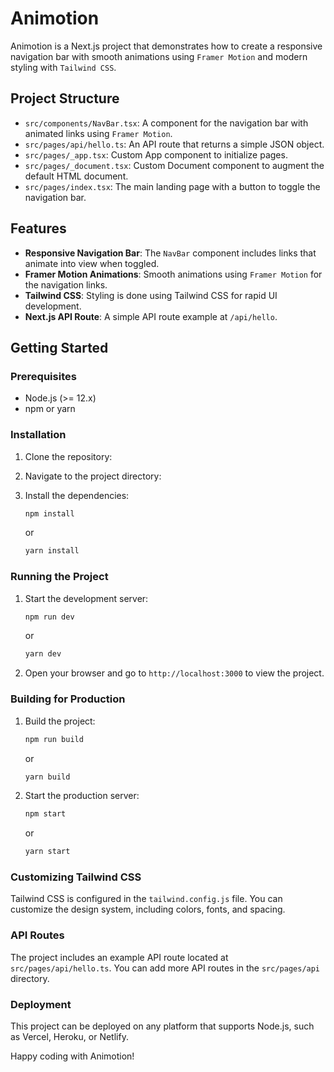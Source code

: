 # Animotion

Animotion is a Next.js project that demonstrates how to create a responsive navigation bar with smooth animations using `Framer Motion` and modern styling with `Tailwind CSS`.

## Project Structure

- `src/components/NavBar.tsx`: A component for the navigation bar with animated links using `Framer Motion`.
- `src/pages/api/hello.ts`: An API route that returns a simple JSON object.
- `src/pages/_app.tsx`: Custom App component to initialize pages.
- `src/pages/_document.tsx`: Custom Document component to augment the default HTML document.
- `src/pages/index.tsx`: The main landing page with a button to toggle the navigation bar.

## Features

- **Responsive Navigation Bar**: The `NavBar` component includes links that animate into view when toggled.
- **Framer Motion Animations**: Smooth animations using `Framer Motion` for the navigation links.
- **Tailwind CSS**: Styling is done using Tailwind CSS for rapid UI development.
- **Next.js API Route**: A simple API route example at `/api/hello`.

## Getting Started

### Prerequisites

- Node.js (>= 12.x)
- npm or yarn

### Installation

1. Clone the repository:

2. Navigate to the project directory:

3. Install the dependencies:

   ```bash
   npm install
   ```

   or

   ```bash
   yarn install
   ```

### Running the Project

1. Start the development server:

   ```bash
   npm run dev
   ```

   or

   ```bash
   yarn dev
   ```

2. Open your browser and go to `http://localhost:3000` to view the project.

### Building for Production

1. Build the project:

   ```bash
   npm run build
   ```

   or

   ```bash
   yarn build
   ```

2. Start the production server:

   ```bash
   npm start
   ```

   or

   ```bash
   yarn start
   ```

### Customizing Tailwind CSS

Tailwind CSS is configured in the `tailwind.config.js` file. You can customize the design system, including colors, fonts, and spacing.

### API Routes

The project includes an example API route located at `src/pages/api/hello.ts`. You can add more API routes in the `src/pages/api` directory.

### Deployment

This project can be deployed on any platform that supports Node.js, such as Vercel, Heroku, or Netlify.

Happy coding with Animotion!
